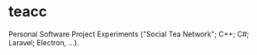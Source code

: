 # teacc
Personal Software Project Experiments ("Social Tea Network"; C++; C#; Laravel; Electron, ...).
